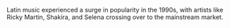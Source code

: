 Latin music experienced a surge in popularity in the 1990s, with artists like Ricky Martin, Shakira, and Selena crossing over to the mainstream market.
